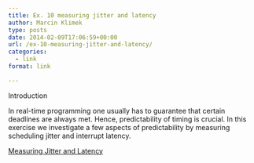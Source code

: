 ```yaml
---
title: Ex. 10 measuring jitter and latency
author: Marcin Klimek
type: posts
date: 2014-02-09T17:06:59+00:00
url: /ex-10-measuring-jitter-and-latency/
categories:
  - link
format: link

---
```


Introduction

In real-time programming one usually has to guarantee that certain deadlines are always met. Hence, predictability of timing is crucial. In this exercise we investigate a few aspects of predictability by measuring scheduling jitter and interrupt latency.

[Measuring Jitter and Latency](http://www.cs.ru.nl/lab/xenomai/exercises_xenomai2.4/ex10/Exercise-10.html)
